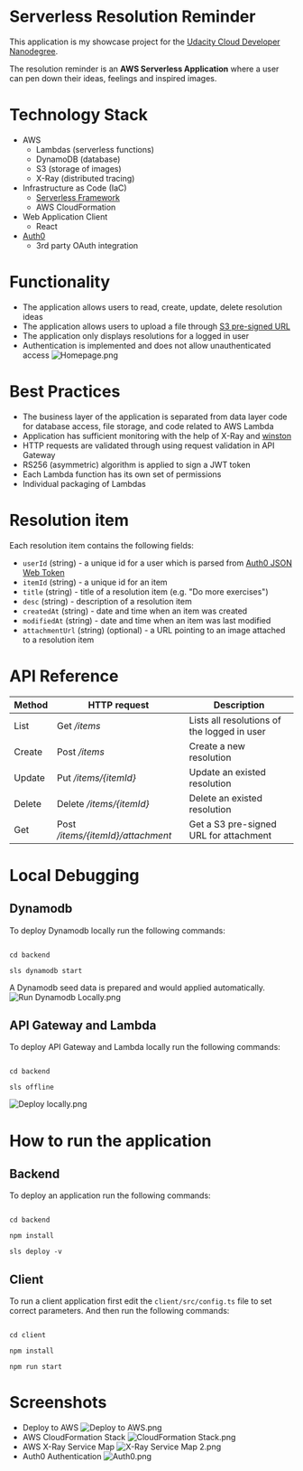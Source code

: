 
  

# Serverless Resolution Reminder

This application is my showcase project for the [Udacity Cloud Developer Nanodegree](https://www.udacity.com/course/cloud-developer-nanodegree--nd9990).

The resolution reminder is an **AWS Serverless Application** where a user can pen down their ideas, feelings and inspired images.

# Technology Stack

* AWS 
  * Lambdas (serverless functions)
  * DynamoDB (database)
  * S3 (storage of images)
  * X-Ray (distributed tracing)
* Infrastructure as Code (IaC)
  * [Serverless Framework](https://serverless.com/)
  *  AWS CloudFormation
* Web Application Client
  * React
* [Auth0](https://auth0.com/)
  * 3rd party OAuth integration

# Functionality

* The application allows users to read, create, update, delete resolution ideas
* The application allows users to upload a file through [S3 pre-signed URL](https://docs.aws.amazon.com/AmazonS3/latest/dev/PresignedUrlUploadObject.html)
* The application only displays resolutions for a logged in user
* Authentication is implemented and does not allow unauthenticated access
![Homepage.png](https://github.com/xssssl/Udacity-Cloud-Developer-Nanodegree-Showcase/blob/dev/screenshots/Homepage.png)

# Best Practices
* The business layer of the application is separated from data layer code for database access, file storage, and code related to AWS Lambda
* Application has sufficient monitoring with the help of X-Ray and [winston](https://www.npmjs.com/package/winston)
* HTTP requests are validated through using request validation in API Gateway
* RS256 (asymmetric) algorithm is applied to sign a JWT token
* Each Lambda function has its own set of permissions
* Individual packaging of Lambdas

# Resolution item

Each resolution item contains the following fields:
* `userId` (string) - a unique id for a user which is parsed from [Auth0 JSON Web Token](https://auth0.com/docs/tokens/concepts/jwts)
* `itemId` (string) - a unique id for an item
* `title` (string) - title of a resolution item (e.g. "Do more exercises")
* `desc` (string) - description of a resolution item
* `createdAt` (string) - date and time when an item was created
* `modifiedAt` (string) - date and time when an item was last modified
* `attachmentUrl` (string) (optional) - a URL pointing to an image attached to a resolution item

# API Reference

| Method | HTTP request | Description |
|--|--|--|
| List | Get */items* | Lists all resolutions of the logged in user |
| Create | Post */items* | Create a new resolution |
| Update | Put */items/{itemId}* | Update an existed resolution |
| Delete | Delete */items/{itemId}* | Delete an existed resolution |
| Get | Post */items/{itemId}/attachment* | Get a S3 pre-signed URL for attachment |

#  Local Debugging

## Dynamodb
To deploy Dynamodb locally run the following commands:
```

cd backend

sls dynamodb start

```
A Dynamodb seed data is prepared and would applied automatically.
![Run Dynamodb Locally.png](https://github.com/xssssl/Udacity-Cloud-Developer-Nanodegree-Showcase/blob/dev/screenshots/Run%20Dynamodb%20Locally.png)

## API Gateway and Lambda
To deploy API Gateway and Lambda locally run the following commands:
```

cd backend

sls offline

```
![Deploy locally.png](https://github.com/xssssl/Udacity-Cloud-Developer-Nanodegree-Showcase/blob/dev/screenshots/Deploy%20locally.png)

# How to run the application
  
## Backend

To deploy an application run the following commands:

```

cd backend

npm install

sls deploy -v

```

## Client

To run a client application first edit the `client/src/config.ts` file to set correct parameters. And then run the following commands:

```

cd client

npm install

npm run start

```
# Screenshots
* Deploy to AWS
![Deploy to AWS.png](https://github.com/xssssl/Udacity-Cloud-Developer-Nanodegree-Showcase/blob/dev/screenshots/Deploy%20to%20AWS.png "Deploy to AWS.png")
* AWS CloudFormation Stack
![CloudFormation Stack.png](https://github.com/xssssl/Udacity-Cloud-Developer-Nanodegree-Showcase/blob/dev/screenshots/CloudFormation%20Stack.png "CloudFormation Stack.png")
* AWS X-Ray Service Map
![X-Ray Service Map 2.png](https://github.com/xssssl/Udacity-Cloud-Developer-Nanodegree-Showcase/blob/dev/screenshots/X-Ray%20Service%20Map%202.png "X-Ray Service Map 2.png")
* Auth0 Authentication
![Auth0.png](https://github.com/xssssl/Udacity-Cloud-Developer-Nanodegree-Showcase/blob/dev/screenshots/Auth0.png "Auth0.png")